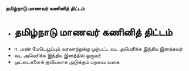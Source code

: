 **தமிழ்நாடு மாணவர் கணினித் திட்டம்**
- # தமிழ்நாடு மாணவர் கணினித் திட்டம்
- n. மண் மேடெழுப்பும் வரலாற்றுக்கு முற்பட்ட வட அமெரிக்க இந்திய இனத்தவர்
- வட அமெரிக்க இந்திய இனத்தில் ஒருவர்
- முட்டைகளைக் குவியலாக அடுக்கும் பறவை வகை.

